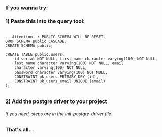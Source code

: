 ### If you wanna try: 

### 1) Paste this into the query tool:

######

    -- Attention! : PUBLIC SCHEMA WILL BE RESET.
    DROP SCHEMA public CASCADE;
    CREATE SCHEMA public;

    CREATE TABLE public.users(
        id serial NOT NULL, first_name character varying(100) NOT NULL, 
        last_name character varying(100) NOT NULL, email 
        character varying(100) NOT NULL, 
        password character varying(100) NOT NULL, 
        CONSTRAINT pk_users PRIMARY KEY (id),
        CONSTRAINT uk_users_email UNIQUE (email)
    );

######

### 2) Add the postgre driver to your project
###### If you need, steps are in the init-postgre-driver file
### That's all...
